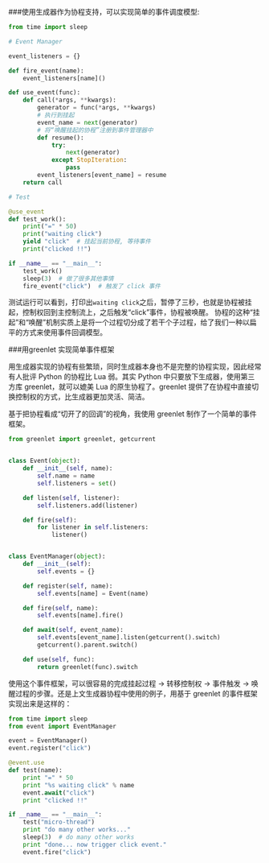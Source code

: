 ###使用生成器作为协程支持，可以实现简单的事件调度模型:

```python
from time import sleep

# Event Manager

event_listeners = {}

def fire_event(name):
    event_listeners[name]()

def use_event(func):
    def call(*args, **kwargs):
        generator = func(*args, **kwargs)
        # 执行到挂起
        event_name = next(generator)
        # 将“唤醒挂起的协程”注册到事件管理器中
        def resume():
            try:
                next(generator)
            except StopIteration:
                pass
        event_listeners[event_name] = resume
    return call

# Test

@use_event
def test_work():
    print("=" * 50)
    print("waiting click")
    yield "click"  # 挂起当前协程, 等待事件
    print("clicked !!")

if __name__ == "__main__":
    test_work()
    sleep(3)  # 做了很多其他事情
    fire_event("click")  # 触发了 click 事件
```
测试运行可以看到，打印出``waiting click``之后，暂停了三秒，也就是协程被挂起，控制权回到主控制流上，之后触发“click”事件，协程被唤醒。
协程的这种“挂起”和“唤醒”机制实质上是将一个过程切分成了若干个子过程，给了我们一种以扁平的方式来使用事件回调模型。

###用greenlet 实现简单事件框架

用生成器实现的协程有些繁琐，同时生成器本身也不是完整的协程实现，因此经常有人批评 Python 的协程比 Lua 弱。其实 Python 中只要放下生成器，使用第三方库 greenlet，就可以媲美 Lua 的原生协程了。greenlet 提供了在协程中直接切换控制权的方式，比生成器更加灵活、简洁。

基于把协程看成“切开了的回调”的视角，我使用 greenlet 制作了一个简单的事件框架。

```python
from greenlet import greenlet, getcurrent


class Event(object):
    def __init__(self, name):
        self.name = name
        self.listeners = set()

    def listen(self, listener):
        self.listeners.add(listener)

    def fire(self):
        for listener in self.listeners:
            listener()


class EventManager(object):
    def __init__(self):
        self.events = {}

    def register(self, name):
        self.events[name] = Event(name)

    def fire(self, name):
        self.events[name].fire()

    def await(self, event_name):
        self.events[event_name].listen(getcurrent().switch)
        getcurrent().parent.switch()

    def use(self, func):
        return greenlet(func).switch
```

使用这个事件框架，可以很容易的完成挂起过程 -> 转移控制权 -> 事件触发 -> 唤醒过程的步骤。还是上文生成器协程中使用的例子，用基于 greenlet 的事件框架实现出来是这样的：

```python
from time import sleep
from event import EventManager

event = EventManager()
event.register("click")

@event.use
def test(name):
    print "=" * 50
    print "%s waiting click" % name
    event.await("click")
    print "clicked !!"

if __name__ == "__main__":
    test("micro-thread")
    print "do many other works..."
    sleep(3)  # do many other works
    print "done... now trigger click event."
    event.fire("click")
```

